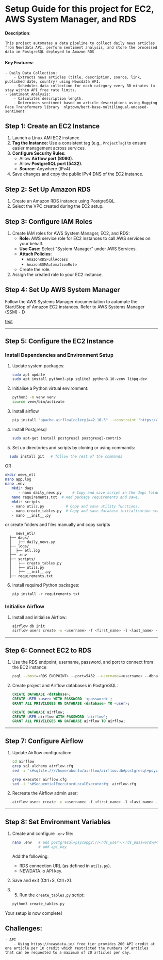 # Setup Guide for this project for EC2, AWS System Manager, and RDS

#### Description:
    This project automates a data pipeline to collect daily news articles from Newsdata API, perform sentiment analysis, and store the processed data in PostgreSQL deployed to Amazon RDS

#### Key Features:
    - Daily Data Collection:
        - Extracts news articles (title, description, source, link, published date, country) using Newsdata API.
        - Schedules data collection for each category every 30 minutes to stay within API free rate limits.
    - Sentiment Analysis:
        - Calculates description length.
        - Determines sentiment based on article descriptions using Hugging Face Transformers library  nlptown/bert-base-multilingual-uncased-sentiment


## Step 1: Create an EC2 Instance
1. Launch a Linux AMI EC2 instance.
2. **Tag the Instance:** Use a consistent tag (e.g., `ProjectTag`) to ensure easier management across services.
3. **Configure Security Rules:**
   - Allow **Airflow port (8080)**.
   - Allow **PostgreSQL port (5432)**.
   - **Source:** Anywhere (IPv4)
4. Save changes and copy the public IPv4 DNS of the EC2 instance.

## Step 2: Set Up Amazon RDS
1. Create an Amazon RDS instance using PostgreSQL.
2. Select the VPC created during the EC2 setup.

## Step 3: Configure IAM Roles
1. Create IAM roles for AWS System Manager, EC2, and RDS:
   - **Role:** AWS service role for EC2 instances to call AWS services on your behalf.
   - **Use Case:** Select "System Manager" under AWS Services.
   - **Attach Policies:**
     - `AmazonRDSFullAccess`
     - `AmazonSSMAutomationRole`
   - Create the role.
2. Assign the created role to your EC2 instance.

## Step 4: Set Up AWS System Manager
Follow the AWS Systems Manager documentation to automate the Start/Stop of Amazon EC2 instances. Refer to AWS Systems Manager (SSM) - D

[text](https://www.youtube.com/watch?v=SFJDESVF3pY)

---

## Step 5: Configure the EC2 Instance
### Install Dependencies and Environment Setup
1. Update system packages:
   ```bash
   sudo apt update
   sudo apt install python3-pip sqlite3 python3.10-venv libpq-dev
   ```
2. Initialise a Python virtual environment:
   ```bash
   python3 -m venv venv
   source venv/bin/activate
   ```
3. Install airflow
   ```bash
   pip install "apache-airflow[celery]==2.10.3" --constraint "https://raw.githubusercontent.com/apache/airflow/constraints-2.10.3/constraints-3.8.txt"
   ```
4. Install Postgresql
   ```bash
   sudo apt-get install postgresql postgresql-contrib
   ```
5. Set up directories and scripts by cloning or using commands:

 ```bash 
   sudo install git   # follow the rest of the commands
   ```

   OR 

   ```bash
   mkdir news_etl 
   nano app.log
   nano .env
      mkdir dags 
         - nano daily_news.py     # Copy and save script in the dags folder.
      nano requirements.txt  # Add package requirements and save.
      mkdir scripts
      - nano utils.py          # Copy and save utility functions.
      - nano create_tables.py  # Copy and save database initialisation script.
      - nano __init__.py
   ```
   or create folders and files manually and copy scripts

         news_etl/
      ├── dags/
      │   ├── daily_news.py
      ├── logs/
      │  ├── etl.log
      ├── .env
      ├── scripts/
      │   ├── create_tables.py
      │   ├── utils.py
      │   ├── __init__.py
      ├── requirements.txt
   
6. Install required Python packages:
   ```bash
   pip install -r requirements.txt
   ```

### Initialise Airflow
1. Install and initialise Airflow:
   ```bash
   airflow db init
   airflow users create -u <username> -f <first_name> -l <last_name> -r Admin -e <email>
   ```

---

## Step 6: Connect EC2 to RDS
1. Use the RDS endpoint, username, password, and port to connect from the EC2 instance:
   ```bash
   psql --host=<RDS_ENDPOINT> --port=5432 --username=<username> --dbname=<database_name> --password
   ```
2. Create project and Airflow databases in PostgreSQL:
   ```sql
   CREATE DATABASE <database>;
   CREATE USER <user> WITH PASSWORD '<password>';
   GRANT ALL PRIVILEGES ON DATABASE <database> TO <user>;

   CREATE DATABASE airflow;
   CREATE USER airflow WITH PASSWORD 'airflow';
   GRANT ALL PRIVILEGES ON DATABASE airflow TO airflow;
   ```

---

## Step 7: Configure Airflow
1. Update Airflow configuration:
   ```bash
   cd airflow
   grep sql_alchemy airflow.cfg
   sed -i 's#sqlite:////home/ubuntu/airflow/airflow.db#postgresql+psycopg2://<rds_user>:<rds_password>@<rds_host>:<rds_port>/<rds_database>#g' airflow.cfg

   grep executor airflow.cfg
   sed -i 's#SequentialExecutor#LocalExecutor#g' airflow.cfg
   ```
2. Recreate the Airflow admin user:
   ```bash
   airflow users create -u <username> -f <first_name> -l <last_name> -r Admin -e <email>
   ```

---

## Step 8: Set Environment Variables
1. Create and configure `.env` file:
   ```bash
   nano .env   # add postgresql+psycopg2://<rds_user>:<rds_password>@<rds_endpoint>:5432/<rds_database> as connection url
               # add api_key
   ```
   Add the following:
   - RDS connection URL (as defined in `utils.py`).
   - NEWDATA.io API key.
2. Save and exit (Ctrl+S, Ctrl+X).

3. 5. Run the `create_tables.py` script:
   ```bash
   python3 create_tables.py
   ```

Your setup is now complete!


## Challenges:
    - API 
        - Using https://newsdata.io/ free tier provides 200 API credit at one article per 10 credit which restricted the numbers of articles that can be requested to a maximum of 20 articles per day.


